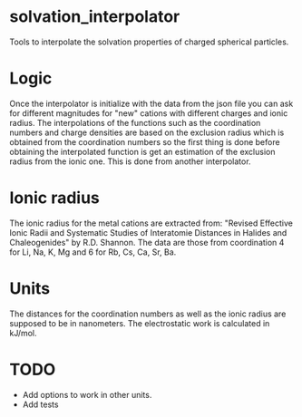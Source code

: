 # solvation_interpolator
Tools to interpolate the solvation properties of charged spherical particles.

# Logic

Once the interpolator is initialize with the data from the json file you can ask
for different magnitudes for "new" cations with different charges and ionic
radius. The interpolations of the functions such as the coordination numbers and
charge densities are based on the exclusion radius which is obtained
from the coordination numbers so the first thing is done before obtaining the
interpolated function is get an estimation of the exclusion radius from the
ionic one. This is done from another interpolator.

# Ionic radius

The ionic radius for the metal cations are extracted from: "Revised Effective
Ionic Radii and Systematic Studies of Interatomie Distances in Halides and
Chaleogenides" by R.D. Shannon. The data are those from coordination 4 for Li,
Na, K, Mg and 6 for Rb, Cs, Ca, Sr, Ba.

# Units

The distances for the coordination numbers as well as the ionic radius are
supposed to be in nanometers. The electrostatic work is calculated in kJ/mol.

# TODO

- Add options to work in other units.
- Add tests
